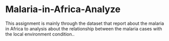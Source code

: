 # Malaria-in-Africa-Analyze
This assignment is mainly through the dataset that report about the malaria in Africa to analysis about the relationship between the malaria cases with the local environment condition..
